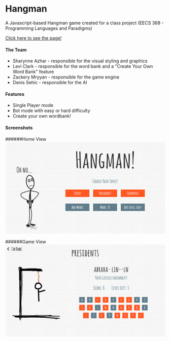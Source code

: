 # Hangman
A Javascript-based Hangman game created for a class project (EECS 368 - Programming Languages and Paradigms)

[Click here to see the page!](http://people.eecs.ku.edu/~sazhar/hangman/)

#### The Team
* Sharynne Azhar - responsible for the visual styling and graphics
* Levi Clark - responsible for the word bank and a "Create Your Own Word Bank" feature
* Zackery Mryyan - responsible for the game engine
* Denis Sehic - responsible for the AI

#### Features
* Single Player mode
* Bot mode with easy or hard difficulty
* Create your own wordbank!

#### Screenshots
######Home View
<img src="screenshot-home.png" alt="Home Screen" title="Home Screen" width="569px">

######Game View
<img src="screenshot-game.png" alt="Game Screen" title="Game Screen" width="569px">
